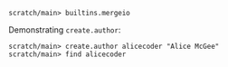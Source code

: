 ```ucm:hide
scratch/main> builtins.mergeio
```

Demonstrating `create.author`:

```ucm
scratch/main> create.author alicecoder "Alice McGee"
scratch/main> find alicecoder
```
